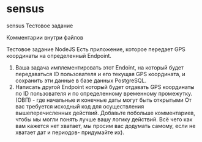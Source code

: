 # sensus
sensus Тестовое задание

Комментарии внутри файлов

Тестовое задание NodeJS
Есть приложение, которое передает GPS координаты на определенный Endpoint.
1. Ваша задача имплементировать этот Endoint, на который будет передаваться ID пользователя и его текущая GPS координата, и сохранить эти данные в базе данных PostgreSQL.
2. Написать другой Endpoint который будет отдавать GPS координаты по ID пользователя и по определенному временному промежутку. (ОВП) - где начальные и конечные даты могут быть открытыми
От вас требуется исходный код для осуществления вышеперечисленных действий.
Добавьте побольше комментариев, чтобы мы могли понять лучше вашу логику действий. Всё чего как вам кажется нет хватает, мы просим вас додумать самому, если не хватает дат и периодов- придумайте их). 


